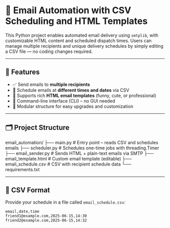 # 📧 Email Automation with CSV Scheduling and HTML Templates

This Python project enables automated email delivery using `smtplib`, with customizable HTML content and scheduled dispatch times. Users can manage multiple recipients and unique delivery schedules by simply editing a CSV file — no coding changes required.

---

## 🚀 Features

- ✅ Send emails to **multiple recipients**
- 📅 Schedule emails at **different times and dates** via CSV
- 🎨 Supports rich **HTML email templates** (funny, cute, or professional)
- 📄 Command-line interface (CLI) – no GUI needed
- 🧩 Modular structure for easy upgrades and customization

---

## 🗂️ Project Structure

email_automation/
├── main.py # Entry point – reads CSV and schedules emails
├── scheduler.py # Schedules one-time jobs with threading.Timer
├── email_sender.py # Sends HTML + plain-text emails via SMTP
├── email_template.html # Custom email template (editable)
├── email_schedule.csv # CSV with recipient schedule data
└── requirements.txt


---

## 📄 CSV Format

Provide your schedule in a file called `email_schedule.csv`:

```csv
email,date,time
friend1@example.com,2025-06-15,14:30
friend2@example.com,2025-06-15,14:32
